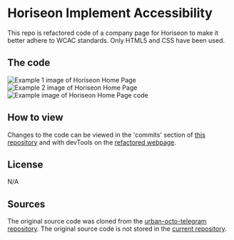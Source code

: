 # Horiseon Implement Accessibility
This repo is refactored code of a company page for Horiseon to make it better adhere to WCAC standards. Only HTML5 and CSS have been used.

## The code
![Example 1 image of Horiseon Home Page](https://i.imgur.com/JWiYsxG.png)
![Example 2 image of Horiseon Home Page](https://i.imgur.com/IqUELxJ.png)
![Example image of Horiseon Home Page code](https://i.imgur.com/o0vOy2z.png)

## How to view
Changes to the code can be viewed in the 'commits' section of [this repository](https://github.com/Kal-a11y/horiseon-implement-accessibility) and with devTools on the [refactored webpage](https://kal-a11y.github.io/horiseon-implement-accessibility/).

## License
N/A

## Sources
The original source code was cloned from the [urban-octo-telegram repository](https://github.com/coding-boot-camp/urban-octo-telegram).
The original source code is not stored in the [current repository](https://github.com/Kal-a11y/horiseon-implement-accessibility).
